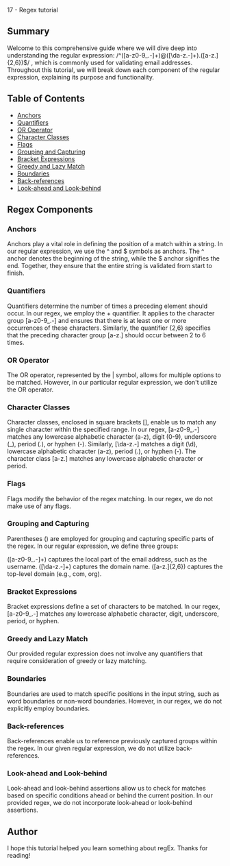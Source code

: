 17 - Regex tutorial

## Summary

Welcome to this comprehensive guide where we will dive deep into understanding the regular expression: /^([a-z0-9_\.-]+)@([\da-z\.-]+)\.([a-z\.]{2,6})$/ , which is commonly used for validating email addresses. Throughout this tutorial, we will break down each component of the regular expression, explaining its purpose and functionality.

## Table of Contents

- [Anchors](#anchors)
- [Quantifiers](#quantifiers)
- [OR Operator](#or-operator)
- [Character Classes](#character-classes)
- [Flags](#flags)
- [Grouping and Capturing](#grouping-and-capturing)
- [Bracket Expressions](#bracket-expressions)
- [Greedy and Lazy Match](#greedy-and-lazy-match)
- [Boundaries](#boundaries)
- [Back-references](#back-references)
- [Look-ahead and Look-behind](#look-ahead-and-look-behind)

## Regex Components

### Anchors

Anchors play a vital role in defining the position of a match within a string. In our regular expression, we use the ^ and $ symbols as anchors. The ^ anchor denotes the beginning of the string, while the $ anchor signifies the end. Together, they ensure that the entire string is validated from start to finish.

### Quantifiers

Quantifiers determine the number of times a preceding element should occur. In our regex, we employ the + quantifier. It applies to the character group [a-z0-9_\.-] and ensures that there is at least one or more occurrences of these characters. Similarly, the quantifier {2,6} specifies that the preceding character group [a-z\.] should occur between 2 to 6 times.

### OR Operator

The OR operator, represented by the | symbol, allows for multiple options to be matched. However, in our particular regular expression, we don't utilize the OR operator.

### Character Classes
 
 Character classes, enclosed in square brackets [], enable us to match any single character within the specified range. In our regex, [a-z0-9_\.-] matches any lowercase alphabetic character (a-z), digit (0-9), underscore (_), period (.), or hyphen (-). Similarly, [\da-z\.-] matches a digit (\d), lowercase alphabetic character (a-z), period (.), or hyphen (-). The character class [a-z\.] matches any lowercase alphabetic character or period.

### Flags

Flags modify the behavior of the regex matching. In our regex, we do not make use of any flags.

### Grouping and Capturing

Parentheses () are employed for grouping and capturing specific parts of the regex. In our regular expression, we define three groups:

([a-z0-9_\.-]+) captures the local part of the email address, such as the username.
([\da-z\.-]+) captures the domain name.
([a-z\.]{2,6}) captures the top-level domain (e.g., com, org).

### Bracket Expressions

Bracket expressions define a set of characters to be matched. In our regex, [a-z0-9_\.-] matches any lowercase alphabetic character, digit, underscore, period, or hyphen.

### Greedy and Lazy Match

Our provided regular expression does not involve any quantifiers that require consideration of greedy or lazy matching.

### Boundaries

Boundaries are used to match specific positions in the input string, such as word boundaries or non-word boundaries. However, in our regex, we do not explicitly employ boundaries.

### Back-references

Back-references enable us to reference previously captured groups within the regex. In our given regular expression, we do not utilize back-references.

### Look-ahead and Look-behind

Look-ahead and look-behind assertions allow us to check for matches based on specific conditions ahead or behind the current position. In our provided regex, we do not incorporate look-ahead or look-behind assertions.

## Author

I hope this tutorial helped you learn something about regEx. Thanks for reading!
